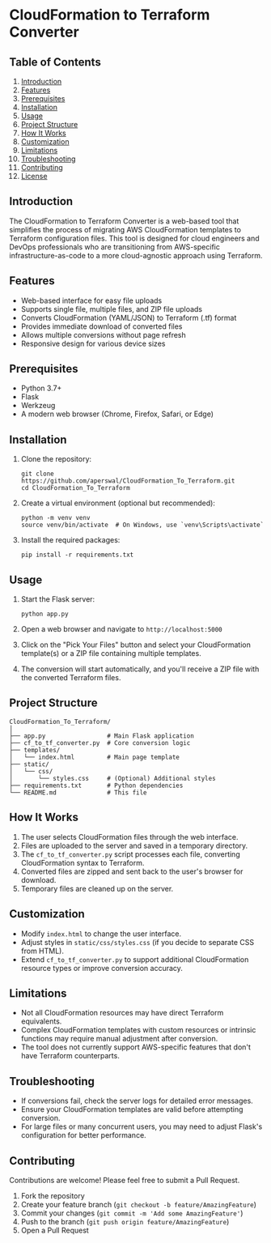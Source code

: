 # CloudFormation to Terraform Converter

## Table of Contents
1. [Introduction](#introduction)
2. [Features](#features)
3. [Prerequisites](#prerequisites)
4. [Installation](#installation)
5. [Usage](#usage)
6. [Project Structure](#project-structure)
7. [How It Works](#how-it-works)
8. [Customization](#customization)
9. [Limitations](#limitations)
10. [Troubleshooting](#troubleshooting)
11. [Contributing](#contributing)
12. [License](#license)

## Introduction

The CloudFormation to Terraform Converter is a web-based tool that simplifies the process of migrating AWS CloudFormation templates to Terraform configuration files. This tool is designed for cloud engineers and DevOps professionals who are transitioning from AWS-specific infrastructure-as-code to a more cloud-agnostic approach using Terraform.

## Features

- Web-based interface for easy file uploads
- Supports single file, multiple files, and ZIP file uploads
- Converts CloudFormation (YAML/JSON) to Terraform (.tf) format
- Provides immediate download of converted files
- Allows multiple conversions without page refresh
- Responsive design for various device sizes

## Prerequisites

- Python 3.7+
- Flask
- Werkzeug
- A modern web browser (Chrome, Firefox, Safari, or Edge)

## Installation

1. Clone the repository:
   ```
   git clone https://github.com/aperswal/CloudFormation_To_Terraform.git
   cd CloudFormation_To_Terraform
   ```

2. Create a virtual environment (optional but recommended):
   ```
   python -m venv venv
   source venv/bin/activate  # On Windows, use `venv\Scripts\activate`
   ```

3. Install the required packages:
   ```
   pip install -r requirements.txt
   ```

## Usage

1. Start the Flask server:
   ```
   python app.py
   ```

2. Open a web browser and navigate to `http://localhost:5000`

3. Click on the "Pick Your Files" button and select your CloudFormation template(s) or a ZIP file containing multiple templates.

4. The conversion will start automatically, and you'll receive a ZIP file with the converted Terraform files.

## Project Structure

```
CloudFormation_To_Terraform/
│
├── app.py                 # Main Flask application
├── cf_to_tf_converter.py  # Core conversion logic
├── templates/
│   └── index.html         # Main page template
├── static/
│   └── css/
│       └── styles.css     # (Optional) Additional styles
├── requirements.txt       # Python dependencies
└── README.md              # This file
```

## How It Works

1. The user selects CloudFormation files through the web interface.
2. Files are uploaded to the server and saved in a temporary directory.
3. The `cf_to_tf_converter.py` script processes each file, converting CloudFormation syntax to Terraform.
4. Converted files are zipped and sent back to the user's browser for download.
5. Temporary files are cleaned up on the server.

## Customization

- Modify `index.html` to change the user interface.
- Adjust styles in `static/css/styles.css` (if you decide to separate CSS from HTML).
- Extend `cf_to_tf_converter.py` to support additional CloudFormation resource types or improve conversion accuracy.

## Limitations

- Not all CloudFormation resources may have direct Terraform equivalents.
- Complex CloudFormation templates with custom resources or intrinsic functions may require manual adjustment after conversion.
- The tool does not currently support AWS-specific features that don't have Terraform counterparts.

## Troubleshooting

- If conversions fail, check the server logs for detailed error messages.
- Ensure your CloudFormation templates are valid before attempting conversion.
- For large files or many concurrent users, you may need to adjust Flask's configuration for better performance.

## Contributing

Contributions are welcome! Please feel free to submit a Pull Request.

1. Fork the repository
2. Create your feature branch (`git checkout -b feature/AmazingFeature`)
3. Commit your changes (`git commit -m 'Add some AmazingFeature'`)
4. Push to the branch (`git push origin feature/AmazingFeature`)
5. Open a Pull Request
